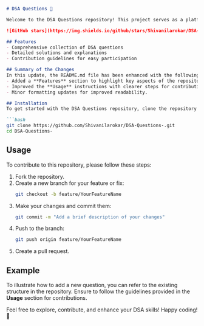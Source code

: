 ```markdown
# DSA Questions 🚀

Welcome to the DSA Questions repository! This project serves as a platform for developers and learners to practice and enhance their skills in Data Structures and Algorithms (DSA). This repository is designed to help you improve your understanding of various data structures and algorithms through a collection of questions and solutions.

![GitHub stars](https://img.shields.io/github/stars/Shivanilarokar/DSA-Questions-?style=social) ![Forks](https://img.shields.io/github/forks/Shivanilarokar/DSA-Questions-?style=social)

## Features
- Comprehensive collection of DSA questions
- Detailed solutions and explanations
- Contribution guidelines for easy participation

## Summary of the Changes
In this update, the README.md file has been enhanced with the following changes:
- Added a **Features** section to highlight key aspects of the repository.
- Improved the **Usage** instructions with clearer steps for contributing, including code snippets for better understanding.
- Minor formatting updates for improved readability.

## Installation
To get started with the DSA Questions repository, clone the repository to your local machine:

```bash
git clone https://github.com/Shivanilarokar/DSA-Questions-.git
cd DSA-Questions-
```

## Usage
To contribute to this repository, please follow these steps:
1. Fork the repository.
2. Create a new branch for your feature or fix:
   ```bash
   git checkout -b feature/YourFeatureName
   ```
3. Make your changes and commit them:
   ```bash
   git commit -m "Add a brief description of your changes"
   ```
4. Push to the branch:
   ```bash
   git push origin feature/YourFeatureName
   ```
5. Create a pull request.

## Example
To illustrate how to add a new question, you can refer to the existing structure in the repository. Ensure to follow the guidelines provided in the **Usage** section for contributions.

Feel free to explore, contribute, and enhance your DSA skills! Happy coding! 🎉
```